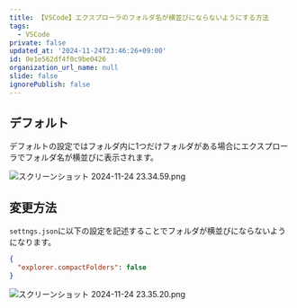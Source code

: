 ```yaml
---
title: 【VSCode】エクスプローラのフォルダ名が横並びにならないようにする方法
tags:
  - VSCode
private: false
updated_at: '2024-11-24T23:46:26+09:00'
id: 0e1e562df4f0c9be0426
organization_url_name: null
slide: false
ignorePublish: false
---
```

## デフォルト

デフォルトの設定ではフォルダ内に1つだけフォルダがある場合にエクスプローラでフォルダ名が横並びに表示されます。

![スクリーンショット 2024-11-24 23.34.59.png](https://qiita-image-store.s3.ap-northeast-1.amazonaws.com/0/2342443/5fa8279f-aede-f0ba-7963-24a8391ecacf.png)

## 変更方法

`settngs.json`に以下の設定を記述することでフォルダが横並びにならないようになります。

```json:settings.json
{
  "explorer.compactFolders": false
}
```

![スクリーンショット 2024-11-24 23.35.20.png](https://qiita-image-store.s3.ap-northeast-1.amazonaws.com/0/2342443/391078aa-af12-ada8-4c9a-15f0c74365f1.png)

